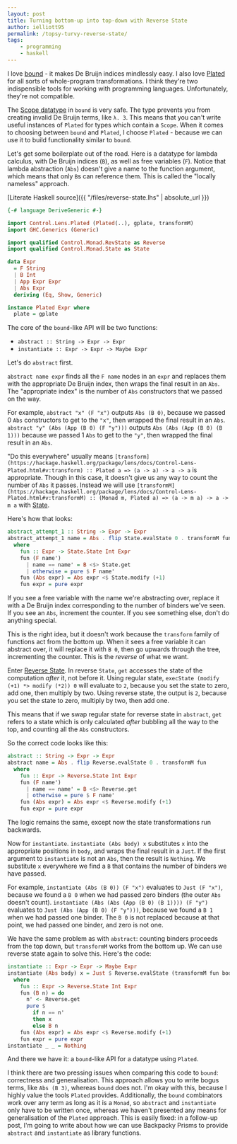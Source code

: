 ```yaml
---
layout: post
title: Turning bottom-up into top-down with Reverse State
author: ielliott95
permalink: /topsy-turvy-reverse-state/
tags:
    - programming
    - haskell
---
```


I love [bound](https://hackage.haskell.org/package/bound) - it makes De
Bruijn indices mindlessly easy. I also love
[Plated](https://hackage.haskell.org/package/lens/docs/Control-Lens-Plated.html)
for all sorts of whole-program transformations. I think they're two
indispensible tools for working with programming languages.
Unfortunately, they're not compatible.

The [Scope
datatype](https://hackage.haskell.org/package/bound/docs/Bound.html#t:Scope)
in `bound` is very safe. The type prevents you from creating invalid De
Bruijn terms, like `λ. 3`. This means that you can't write useful
instances of `Plated` for types which contain a `Scope`. When it comes
to choosing between `bound` and `Plated`, I choose `Plated` - because we
can use it to build functionality similar to `bound`.

Let's get some boilerplate out of the road. Here is a datatype for
lambda calculus, with De Bruijn indices (`B`), as well as free variables
(`F`). Notice that lambda abstraction (`Abs`) doesn't give a name to the
function argument, which means that only `B`s can reference them. This
is called the "locally nameless" approach.

[Literate Haskell source]({{ "/files/reverse-state.lhs" | absolute_url }})

```haskell
{-# language DeriveGeneric #-}

import Control.Lens.Plated (Plated(..), gplate, transformM)
import GHC.Generics (Generic)

import qualified Control.Monad.RevState as Reverse
import qualified Control.Monad.State as State

data Expr
  = F String
  | B Int
  | App Expr Expr
  | Abs Expr
  deriving (Eq, Show, Generic)

instance Plated Expr where
  plate = gplate
```

The core of the `bound`-like API will be two functions:

-   `abstract :: String -> Expr -> Expr`
-   `instantiate :: Expr -> Expr -> Maybe Expr`

Let's do `abstract` first.

`abstract name expr` finds all the `F name` nodes in an `expr` and
replaces them with the appropriate De Bruijn index, then wraps the final
result in an `Abs`. The "appropriate index" is the number of `Abs`
constructors that we passed on the way.

For example, `abstract "x" (F "x")` outputs `Abs (B 0)`, because we
passed 0 `Abs` constructors to get to the `"x"`, then wrapped the final
result in an `Abs`. `abstract "y" (Abs (App (B 0) (F "y")))` outputs
`Abs (Abs (App (B 0) (B 1)))` because we passed 1 `Abs` to get to the
`"y"`, then wrapped the final result in an `Abs`.

"Do this everywhere" usually means
`[transform](https://hackage.haskell.org/package/lens/docs/Control-Lens-Plated.html#v:transform) :: Plated a => (a -> a) -> a -> a`
is appropriate. Though in this case, it doesn't give us any way to count
the number of `Abs` it passes. Instead we will use
`[transformM](https://hackage.haskell.org/package/lens/docs/Control-Lens-Plated.html#v:transformM) :: (Monad m, Plated a) => (a -> m a) -> a -> m a`
with
[State](https://hackage.haskell.org/package/mtl/docs/Control-Monad-State.html).

Here's how that looks:

```haskell
abstract_attempt_1 :: String -> Expr -> Expr
abstract_attempt_1 name = Abs . flip State.evalState 0 . transformM fun
  where
    fun :: Expr -> State.State Int Expr
    fun (F name')
      | name == name' = B <$> State.get
      | otherwise = pure $ F name'
    fun (Abs expr) = Abs expr <$ State.modify (+1)
    fun expr = pure expr
```

If you see a free variable with the name we're abstracting over, replace
it with a De Bruijn index corresponding to the number of binders we've
seen. If you see an `Abs`, increment the counter. If you see something
else, don't do anything special.

This is the right idea, but it doesn't work because the `transform`
family of functions act from the bottom up. When it sees a free variable
it can abstract over, it will replace it with `B 0`, then go upwards
through the tree, incrementing the counter. This is the *reverse* of
what we want.

Enter [Reverse
State](http://hackage.haskell.org/package/rev-state/docs/Control-Monad-Trans-RevState.html).
In reverse `State`, `get` accesses the state of the computation *after*
it, not before it. Using regular state,
`execState (modify (+1) *> modify (*2)) 0` will evaluate to `2`, because
you set the state to zero, add one, then multiply by two. Using reverse
state, the output is `2`, because you set the state to zero, multiply by
two, then add one.

This means that if we swap regular state for reverse state in
`abstract`, `get` refers to a state which is only calculated *after*
bubbling all the way to the top, and counting all the `Abs`
constructors.

So the correct code looks like this:

```haskell
abstract :: String -> Expr -> Expr
abstract name = Abs . flip Reverse.evalState 0 . transformM fun
  where
    fun :: Expr -> Reverse.State Int Expr
    fun (F name')
      | name == name' = B <$> Reverse.get
      | otherwise = pure $ F name'
    fun (Abs expr) = Abs expr <$ Reverse.modify (+1)
    fun expr = pure expr
```

The logic remains the same, except now the state transformations run
backwards.

Now for `instantiate`. `instantiate (Abs body) x` substitutes `x` into
the appropriate positions in `body`, and wraps the final result in a
`Just`. If the first argument to `instantiate` is not an `Abs`, then the
result is `Nothing`. We substitute `x` everywhere we find a `B` that
contains the number of binders we have passed.

For example, `instantiate (Abs (B 0)) (F "x")` evaluates to
`Just (F "x")`, because we found a `B 0` when we had passed zero binders
(the outer `Abs` doesn't count).
`instantiate (Abs (Abs (App (B 0) (B 1)))) (F "y")` evaluates to
`Just (Abs (App (B 0) (F "y")))`, because we found a `B 1` when we had
passed one binder. The `B 0` is not replaced because at that point, we
had passed one binder, and zero is not one.

We have the same problem as with `abstract`: counting binders proceeds
from the top down, but `transformM` works from the bottom up. We can use
reverse state again to solve this. Here's the code:

```haskell
instantiate :: Expr -> Expr -> Maybe Expr
instantiate (Abs body) x = Just $ Reverse.evalState (transformM fun body) 0
  where
    fun :: Expr -> Reverse.State Int Expr
    fun (B n) = do
      n' <- Reverse.get
      pure $
        if n == n'
        then x
        else B n
    fun (Abs expr) = Abs expr <$ Reverse.modify (+1)
    fun expr = pure expr
instantiate _ _ = Nothing
```

And there we have it: a `bound`-like API for a datatype using `Plated`.

I think there are two pressing issues when comparing this code to
`bound`: correctness and generalisation. This approach allows you to
write bogus terms, like `Abs (B 3)`, whereas `bound` does not. I'm okay
with this, because I highly value the tools `Plated` provides.
Additionally, the `bound` combinators work over any term as long as it
is a `Monad`, so `abstract` and `instantiate` only have to be written
once, whereas we haven't presented any means for generalisation of the
`Plated` approach. This is easily fixed: in a follow-up post, I'm going
to write about how we can use Backpacky Prisms to provide `abstract`
and `instantiate` as library functions.
